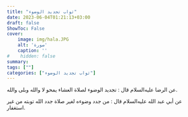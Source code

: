 ```yaml
---
title: "ثواب تجديد الوضوء"
date: 2023-06-04T01:21:13+03:00
draft: false
ShowToc: False
cover:
    image: img/hala.JPG
    alt: 'صورة'
    caption: ''
#    hidden: false
summary: 
tags: [""]
categories: ["ثواب تجديد الوضوء"]
---
```

عن الرضا عليه‌السلام قال : تجديد الوضوء لصلاة العشاء يمحو لا والله وبلى والله.

عن أبي عبد الله عليه‌السلام قال : من جدد وضوءه لغير صلاة جدد الله
توبته من غير استغفار.

